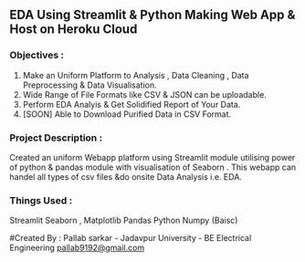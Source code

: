 ## EDA Using Streamlit & Python Making Web App & Host on Heroku Cloud

### Objectives :
1. Make an Uniform Platform to Analysis , Data Cleaning , Data Preprocessing  & Data Visualisation.
2. Wide Range of File Formats like CSV & JSON can be uploadable.
3. Perform EDA Analyis & Get Solidified Report of Your Data.
4. [SOON] Able to Download Purified Data in CSV Format.


### Project Description :
Created an uniform Webapp platform using Streamlit module utilising power of python & pandas module with visualisation of Seaborn . This webapp can handel all types of csv files &do onsite Data Analysis i.e. EDA.

### Things Used :
Streamlit
Seaborn , Matplotlib
Pandas 
Python
Numpy (Baisc)


#Created By :
Pallab sarkar - Jadavpur University - BE Electrical Engineering
pallab9192@gmail.com
